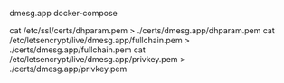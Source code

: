 
dmesg.app docker-compose


cat /etc/ssl/certs/dhparam.pem > ./certs/dmesg.app/dhparam.pem
cat /etc/letsencrypt/live/dmesg.app/fullchain.pem > ./certs/dmesg.app/fullchain.pem
cat /etc/letsencrypt/live/dmesg.app/privkey.pem > ./certs/dmesg.app/privkey.pem
